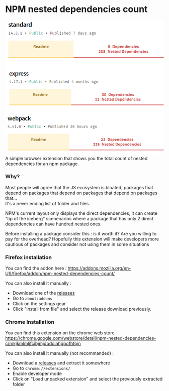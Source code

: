 # NPM nested dependencies count
![standard dependencies, 9 direct dependencies, 208 nested dependencies](docs/standard-dependencies.png)  
![express dependencies, 30 direct dependencies, 51 nested dependencies](docs/express-dependencies.png)  
![webpack dependencies, 23 direct dependencies, 339 nested dependencies](docs/webpack-dependencies.png)  
A simple browser extension that shows you the total count of nested dependencies for an npm package.

### Why?
Most people will agree that the JS ecosystem is bloated, packages that depend on packages that depend on packages that depend on packages that...  
It's a never ending list of folder and files.  

NPM's current layout only displays the direct dependencies, it can create "tip of the iceberg" scenenarios where a package that has only 2 direct dependencies can have hundred nested ones.

Before installing a package consider this : is it worth it? Are you willing to pay for the overhead?
Hopefully this extension will make developers more cautious of packages and consider not using them in some situations

### Firefox installation
You can find the addon here : https://addons.mozilla.org/en-US/firefox/addon/npm-nested-dependencies-count/  

You can also install it manually : 
* Download one of the [releases](https://github.com/bibo5088/npm-nested-dep/releases)
* Go to `about:addons`
* Click on the settings gear 
* Click "Install from file" and select the release download previously. 

### Chrome Installation
You can find this extension on the chrome web store https://chrome.google.com/webstore/detail/npm-nested-dependencies-c/mkjkmlmljfcibjmjdbdoiahgpofhfojn

You can also install it manually (not recommanded) :

* Download a [releases](https://github.com/bibo5088/npm-nested-dep/releases) and extract it somewhere
* Go to `chrome://extensions/`
* Enable developer mode
* Click on "Load unpacked extension" and select the previously extracted folder
